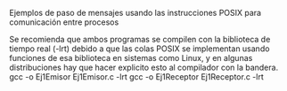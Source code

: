 Ejemplos de paso de mensajes usando las instrucciones POSIX para comunicación entre procesos

Se recomienda que ambos programas se compilen con la biblioteca de tiempo real (-lrt) debido a que las colas POSIX se implementan usando funciones de esa biblioteca en sistemas como Linux, y en algunas distribuciones hay que hacer explicito esto al compilador con la bandera.
gcc -o Ej1Emisor Ej1Emisor.c -lrt
gcc -o Ej1Receptor Ej1Receptor.c -lrt
